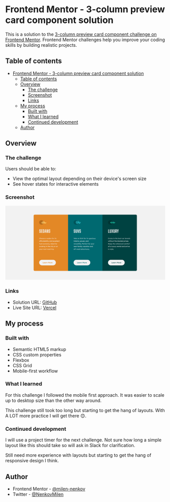 # Frontend Mentor - 3-column preview card component solution

This is a solution to the [3-column preview card component challenge on Frontend Mentor](https://www.frontendmentor.io/challenges/3column-preview-card-component-pH92eAR2-). Frontend Mentor challenges help you improve your coding skills by building realistic projects.

## Table of contents

- [Frontend Mentor - 3-column preview card component solution](#frontend-mentor---3-column-preview-card-component-solution)
  - [Table of contents](#table-of-contents)
  - [Overview](#overview)
    - [The challenge](#the-challenge)
    - [Screenshot](#screenshot)
    - [Links](#links)
  - [My process](#my-process)
    - [Built with](#built-with)
    - [What I learned](#what-i-learned)
    - [Continued development](#continued-development)
  - [Author](#author)

## Overview

### The challenge

Users should be able to:

- View the optimal layout depending on their device's screen size
- See hover states for interactive elements

### Screenshot

![Screenshot of the completed challenge](./images/Screenshot%202021-11-18%20at%2017-13-33%20Frontend%20Mentor%203-column%20preview%20card%20component.png)

### Links

- Solution URL: [GitHub](https://github.com/milen-nenkov/FrontEnd-Mentor-Challenges/tree/main/3-column-preview-card-component-main)
- Live Site URL: [Vercel](https://three-column-preview-card-three.vercel.app/)

## My process

### Built with

- Semantic HTML5 markup
- CSS custom properties
- Flexbox
- CSS Grid
- Mobile-first workflow

### What I learned

For this challenge I followed the mobile first approach. It was easier to scale up to desktop size than the other way around.

This challenge still took too long but starting to get the hang of layouts. With A LOT more practice I will get there 😊.

### Continued development

I will use a project timer for the next challenge. Not sure how long a simple layout like this should take so will ask in Slack for clarification.

Still need more experience with layouts but starting to get the hang of responsive design I think.

## Author

- Frontend Mentor - [@milen-nenkov](https://www.frontendmentor.io/profile/milen-nenkov)
- Twitter - [@NenkovMilen](https://twitter.com/NenkovMilen)
